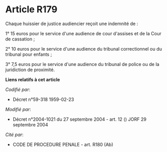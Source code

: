 # Article R179

Chaque huissier de justice audiencier reçoit une indemnité de :

1° 15 euros pour le service d'une audience de cour d'assises et de la Cour de cassation ;

2° 10 euros pour le service d'une audience du tribunal correctionnel ou du tribunal pour enfants ;

3° 7,5 euros pour le service d'une audience du tribunal de police ou de la juridiction de proximité.

**Liens relatifs à cet article**

_Codifié par_:

  - Décret n°59-318 1959-02-23

_Modifié par_:

  - Décret n°2004-1021 du 27 septembre 2004 - art. 12 () JORF 29 septembre 2004

_Cité par_:

  - CODE DE PROCEDURE PENALE - art. R180 (Ab)

